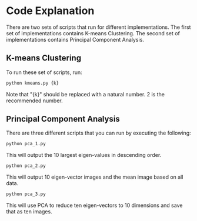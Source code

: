 # Code Explanation

There are two sets of scripts that run for different implementations.
The first set of implementations contains K-means Clustering.
The second set of implementations contains Principal Component Analysis.

## K-means Clustering

To run these set of scripts, run:

``` bash
python kmeans.py {k}
```

Note that "{k}" should be replaced with a natural number.
2 is the recommended number.

## Principal Component Analysis

There are three different scripts that you can run by executing the following:

``` bash
python pca_1.py
```

This will output the 10 largest eigen-values in descending order.

``` bash
python pca_2.py
```

This will output 10 eigen-vector images and the mean image based on all data.

``` bash
python pca_3.py
```

This will use PCA to reduce ten eigen-vectors to 10 dimensions and save that as ten images.

